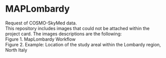 # MAPLombardy
Request of COSMO-SkyMed data.\
This repository includes images that could not be attached within the project card.
The images descriptions are the following:\
Figure 1. MapLombardy Workflow\
Figure 2. Example: Location of the study areal within the Lombardy region, North Italy
